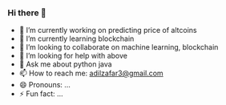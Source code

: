 ### Hi there 👋



- 🔭 I’m currently working on predicting price of altcoins
- 🌱 I’m currently learning blockchain
- 👯 I’m looking to collaborate on machine learning, blockchain
- 🤔 I’m looking for help with above
- 💬 Ask me about python java
- 📫 How to reach me: adilzafar3@gmail.com
- 😄 Pronouns: ...
- ⚡ Fun fact: ...

